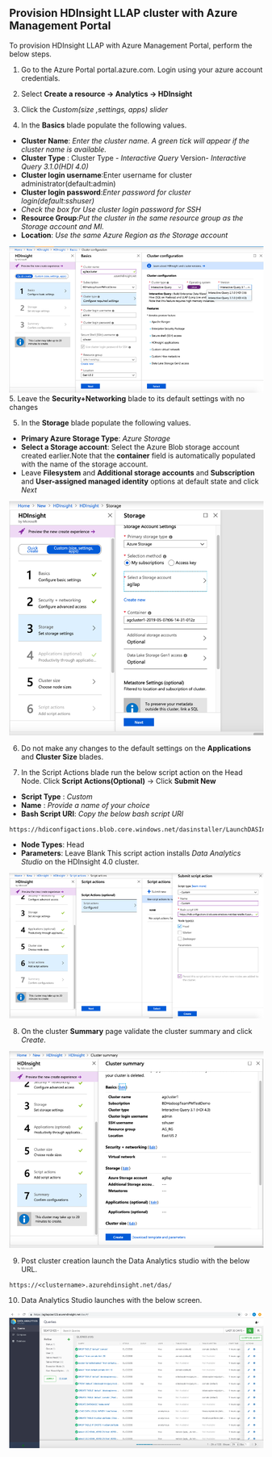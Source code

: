 ## Provision HDInsight  LLAP cluster with Azure Management Portal

To provision HDInsight LLAP with Azure Management Portal, perform the below steps. 

1. Go to the Azure Portal portal.azure.com. Login using your azure account credentials.
    
2. Select  **Create a resource -> Analytics -> HDInsight**

3. Click the *Custom(size ,settings, apps) slider*

4. In the **Basics** blade populate the following values.
 
 - **Cluster Name**: *Enter the cluster name. A green tick will appear if the cluster name is available.*
 - **Cluster Type** : Cluster Type -  *Interactive Query* 
  Version-   *Interactive Query 3.1.0(HDI 4.0)* 
 - **Cluster login username**:Enter username for cluster administrator(default:admin) 
 - **Cluster login password**:*Enter password for cluster login(default:sshuser)*
 - *Check the box for Use cluster login password for SSH*
 - **Resource Group**:*Put the cluster in the same resource group as the Storage account and MI.* 
 - **Location**: *Use the same Azure Region as the Storage account*

![Create Azure Resource Group](https://github.com/arnabganguly/llap-hdinsight/blob/master/images/Picture36.png)
5. Leave the **Security+Networking** blade to its default settings with no changes

 5. In the **Storage** blade populate the following values.
 - **Primary Azure Storage Type**: *Azure Storage*
 - **Select a Storage account**: Select the Azure Blob storage account created earlier.Note that the **container** field is automatically populated with the name of the storage account. 
 - Leave **Filesystem** and **Additional storage accounts** and **Subscription** and **User-assigned managed identity** options at default state and click *Next* 

![Create Azure Resource Group](https://github.com/arnabganguly/llap-hdinsight/blob/master/images/Picture38.png)

6. Do not make any changes to the default settings on the **Applications** and **Cluster Size** blades.

7. In the Script Actions blade run the below script action on the Head Node. 
Click **Script Actions(Optional)** -> Click **Submit New** 

      

 - **Script Type** : *Custom*
 - **Name** : *Provide a name of your choice*
 - **Bash Script URI**:  *Copy the below bash script URI*
```
https://hdiconfigactions.blob.core.windows.net/dasinstaller/LaunchDASInstaller.sh
```
   
 - **Node Types**: Head
 - **Parameters**: Leave Blank 
This script action installs *Data Analytics Studio* on the HDInsight 4.0 cluster. 

![Create Azure Resource Group](https://github.com/arnabganguly/llap-hdinsight/blob/master/images/Picture39.png)

8. On the cluster **Summary** page validate the cluster summary and click *Create*. 

![Create Azure Resource Group](https://github.com/arnabganguly/llap-hdinsight/blob/master/images/Picture40.png)

9. Post cluster creation launch the Data Analytics studio with the below URL.

```
https://<clustername>.azurehdinsight.net/das/ 
 ```
10. Data Analytics Studio launches with the below screen.

![Create Azure Resource Group](https://github.com/arnabganguly/llap-hdinsight/blob/master/images/Picture42.png)





<!--stackedit_data:
eyJoaXN0b3J5IjpbMTYyNTIyNTc1NywxMjk1NDU5OTk2LDM2OD
E2MDAzNywyODM0NzcwMTYsMTIyMTQwNTM0MSwtMTU4NzA4ODk0
MF19
-->